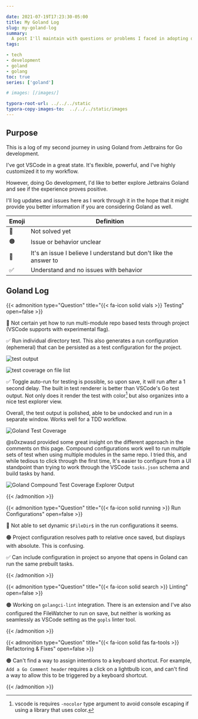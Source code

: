 ```yaml
---

date: 2021-07-19T17:23:30-05:00
title: My Goland Log
slug: my-goland-log
summary:
  A post I'll maintain with questions or problems I faced in adopting development in Goland
tags:

- tech
- development
- goland
- golang
toc: true
series: ['goland']

# images: [/images/]

typora-root-url: ../../../static
typora-copy-images-to:  ../../../static/images
---
```


## Purpose

This is a log of my second journey in using Goland from Jetbrains for Go development.

I've got VSCode in a great state.
It's flexible, powerful, and I've highly customized it to my workflow.

However, doing Go development, I'd like to better explore Jetbrains Goland and see if the experience proves positive.

I'll log updates and issues here as I work through it in the hope that it might provide you better information if you are considering Goland as well.

| Emoji | Definition                                                        |
| ----- | ----------------------------------------------------------------- |
| 🔴     | Not solved yet                                                    |
| 🟠     | Issue or behavior unclear                                         |
| 🚩     | It's an issue I believe I understand but don't like the answer to |
| ✅     | Understand and no issues with behavior                            |

## Goland Log

{{< admonition type="Question" title="{{< fa-icon solid  vials >}} Testing" open=false >}}

🔴 Not certain yet how to run multi-module repo based tests through project (VSCode supports with experimental flag).

✅ Run individual directory test.
This also generates a run configuration (ephemeral) that can be persisted as a test configuration for the project.

![test output](/images/2021-07-19-goland-test-coverage.png "Test output view is very polished")

![test coverage on file list](/images/2021-07-19-goland-test-coverage-explorer.png "Test Coverage on file list")

✅ Toggle auto-run for testing is possible, so upon save, it will run after a 1 second delay.
The built in test renderer is better than VSCode's Go test output.
Not only does it render the test with color[^vscode-go-testoutput] but also organizes into a nice test explorer view.

Overall, the test output is polished, able to be undocked and run in a separate window.
Works well for a TDD workflow.

![Goland Test Coverage](/images/2021-07-19-goland-test-coverage.png "test coverage")

@s0xzwasd provided some great insight on the different approach in the comments on this page.
Compound configurations work well to run multiple sets of test when using multiple modules in the same repo.
I tried this, and while tedious to click through the first time, It's easier to configure from a UI standpoint than trying to work through the VSCode `tasks.json` schema and build tasks by hand.

![Goland Compound Test Coverage Explorer Output](/images/2021-07-21-18.16.07-goland-run-all-tests.png "Compound test coverage")

{{< /admonition >}}

{{< admonition type="Question" title="{{< fa-icon solid  running >}} Run Configurations" open=false >}}

🔴 Not able to set dynamic `$FileDir$` in the run configurations it seems.

🟠 Project configuration resolves path to relative once saved, but displays with absolute.
This is confusing.

✅ Can include configuration in project so anyone that opens in Goland can run the same prebuilt tasks.

{{< /admonition >}}

{{< admonition type="Question" title="{{< fa-icon solid  search >}} Linting" open=false >}}

🟠 Working on `golangci-lint` integration.
There is an extension and I've also configured the FileWatcher to run on save, but neither is working as seamlessly as VSCode setting as the `gopls` linter tool.

{{< /admonition >}}

{{< admonition type="Question" title="{{< fa-icon solid  fas fa-tools >}} Refactoring & Fixes" open=false >}}

🟠 Can't find a way to assign intentions to a keyboard shortcut.
For example, `Add a Go Comment header` requires a click on a lightbulb icon, and can't find a way to allow this to be triggered by a keyboard shortcut.

{{< /admonition >}}

[^vscode-go-testoutput]: vscode is requires `-nocolor` type argument to avoid console escaping if using a library that uses color.
